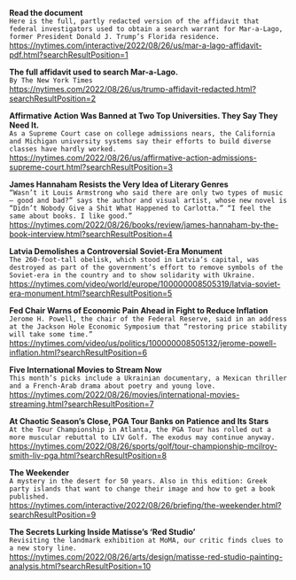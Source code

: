 **Read the document**\
`Here is the full, partly redacted version of the affidavit that federal investigators used to obtain a search warrant for Mar-a-Lago, former President Donald J. Trump’s Florida residence.`\
https://nytimes.com/interactive/2022/08/26/us/mar-a-lago-affidavit-pdf.html?searchResultPosition=1

**The full affidavit used to search Mar-a-Lago.**\
`By The New York Times`\
https://nytimes.com/2022/08/26/us/trump-affidavit-redacted.html?searchResultPosition=2

**Affirmative Action Was Banned at Two Top Universities. They Say They Need It.**\
`As a Supreme Court case on college admissions nears, the California and Michigan university systems say their efforts to build diverse classes have hardly worked.`\
https://nytimes.com/2022/08/26/us/affirmative-action-admissions-supreme-court.html?searchResultPosition=3

**James Hannaham Resists the Very Idea of Literary Genres**\
`“Wasn’t it Louis Armstrong who said there are only two types of music — good and bad?” says the author and visual artist, whose new novel is “Didn’t Nobody Give a Shit What Happened to Carlotta.” “I feel the same about books. I like good.”`\
https://nytimes.com/2022/08/26/books/review/james-hannaham-by-the-book-interview.html?searchResultPosition=4

**Latvia Demolishes a Controversial Soviet-Era Monument**\
`The 260-foot-tall obelisk, which stood in Latvia’s capital, was destroyed as part of the government’s effort to remove symbols of the Soviet-era in the country and to show solidarity with Ukraine.`\
https://nytimes.com/video/world/europe/100000008505319/latvia-soviet-era-monument.html?searchResultPosition=5

**Fed Chair Warns of Economic Pain Ahead in Fight to Reduce Inflation**\
`Jerome H. Powell, the chair of the Federal Reserve, said in an address at the Jackson Hole Economic Symposium that “restoring price stability will take some time.”`\
https://nytimes.com/video/us/politics/100000008505132/jerome-powell-inflation.html?searchResultPosition=6

**Five International Movies to Stream Now**\
`This month’s picks include a Ukrainian documentary, a Mexican thriller and a French-Arab drama about poetry and young love.`\
https://nytimes.com/2022/08/26/movies/international-movies-streaming.html?searchResultPosition=7

**At Chaotic Season’s Close, PGA Tour Banks on Patience and Its Stars**\
`At the Tour Championship in Atlanta, the PGA Tour has rolled out a more muscular rebuttal to LIV Golf. The exodus may continue anyway.`\
https://nytimes.com/2022/08/26/sports/golf/tour-championship-mcilroy-smith-liv-pga.html?searchResultPosition=8

**The Weekender**\
`A mystery in the desert for 50 years. Also in this edition: Greek party islands that want to change their image and how to get a book published.`\
https://nytimes.com/interactive/2022/08/26/briefing/the-weekender.html?searchResultPosition=9

**The Secrets Lurking Inside Matisse’s ‘Red Studio’**\
`Revisiting the landmark exhibition at MoMA, our critic finds clues to a new story line.`\
https://nytimes.com/2022/08/26/arts/design/matisse-red-studio-painting-analysis.html?searchResultPosition=10

